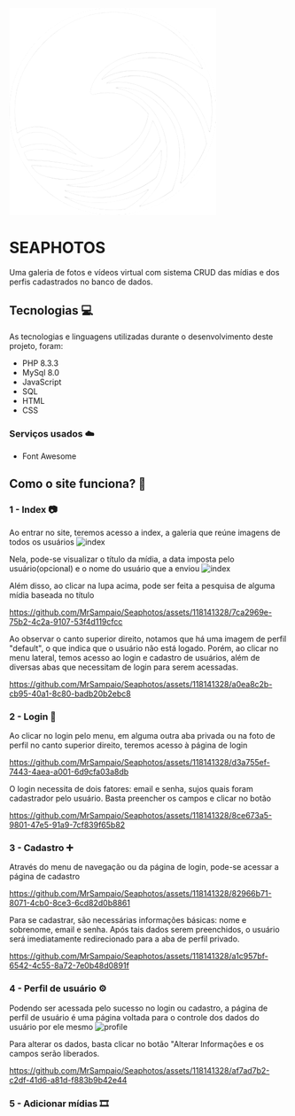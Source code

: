 <!-- <img src="https://github.com/MrSampaio/Seaphotos/blob/master/public/assets/logowhite.png" width="150" height="150"> -->

![logo](https://github.com/MrSampaio/Seaphotos/blob/master/public/assets/logowhite.png)
# SEAPHOTOS

Uma galeria de fotos e vídeos virtual com sistema CRUD das mídias e dos perfis cadastrados no banco de dados.

## Tecnologias 💻

As tecnologias e linguagens utilizadas durante o desenvolvimento deste projeto, foram:

* PHP 8.3.3
* MySql 8.0
* JavaScript
* SQL
* HTML
* CSS

### Serviços usados ☁️

* Font Awesome

## Como o site funciona? 🤔

### 1 - Index 📷

Ao entrar no site, teremos acesso a index, a galeria que reúne imagens de todos os usuários
![index](https://github.com/MrSampaio/Seaphotos/assets/118141328/de57ac98-103e-42c8-96c1-fee8198a32b5)

Nela, pode-se visualizar o título da mídia, a data imposta pelo usuário(opcional) e o nome do usuário que a enviou
![index](https://github.com/MrSampaio/Seaphotos/assets/118141328/45a84406-ac8b-4f42-9fc7-87d9d291beb0)

Além disso, ao clicar na lupa acima, pode ser feita a pesquisa de alguma mídia baseada no título

https://github.com/MrSampaio/Seaphotos/assets/118141328/7ca2969e-75b2-4c2a-9107-53f4d119cfcc

Ao observar o canto superior direito, notamos que há uma imagem de perfil "default", o que indica que o usuário não está logado.
Porém, ao clicar no menu lateral, temos acesso ao login e cadastro de usuários, além de diversas abas que necessitam de login para serem acessadas.

https://github.com/MrSampaio/Seaphotos/assets/118141328/a0ea8c2b-cb95-40a1-8c80-badb20b2ebc8

### 2 - Login 🔐

Ao clicar no login pelo menu, em alguma outra aba privada ou na foto de perfil no canto superior direito, teremos acesso à página de login

https://github.com/MrSampaio/Seaphotos/assets/118141328/d3a755ef-7443-4aea-a001-6d9cfa03a8db

O login necessita de dois fatores: email e senha, sujos quais foram cadastrador pelo usuário. Basta preencher os campos e clicar no botão

https://github.com/MrSampaio/Seaphotos/assets/118141328/8ce673a5-9801-47e5-91a9-7cf839f65b82

### 3 - Cadastro ➕

Através do menu de navegação ou da página de login, pode-se acessar a página de cadastro

https://github.com/MrSampaio/Seaphotos/assets/118141328/82966b71-8071-4cb0-8ce3-6cd82d0b8861

Para se cadastrar, são necessárias informações básicas: nome e sobrenome, email e senha.
Após tais dados serem preenchidos, o usuário será imediatamente redirecionado para a aba de perfil privado.

https://github.com/MrSampaio/Seaphotos/assets/118141328/a1c957bf-6542-4c55-8a72-7e0b48d0891f

### 4 - Perfil de usuário ⚙️

Podendo ser acessada pelo sucesso no login ou cadastro, a página de perfil de usuário é uma página voltada para o controle dos dados do usuário por ele mesmo
![profile](https://github.com/MrSampaio/Seaphotos/assets/118141328/4e4cf979-7f07-4cfc-9293-bf5dd299e9eb)

Para alterar os dados, basta clicar no botão "Alterar Informações e os campos serão liberados.

https://github.com/MrSampaio/Seaphotos/assets/118141328/af7ad7b2-c2df-41d6-a81d-f883b9b42e44

### 5 - Adicionar mídias 🎞️


































